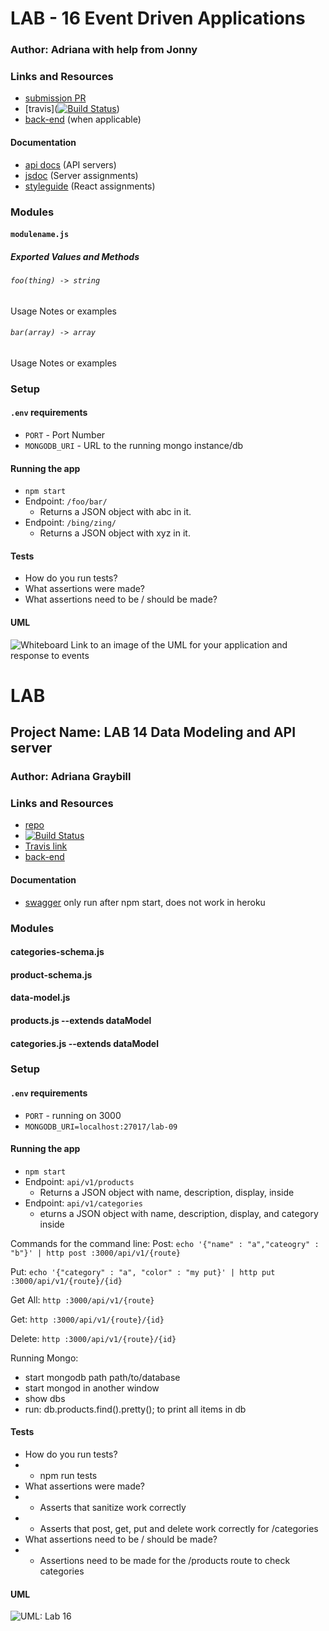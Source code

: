 # LAB - 16 Event Driven Applications

### Author: Adriana with help from Jonny

### Links and Resources
* [submission PR](https://github.com/adrianagraybill/lab-16/pull/2)
* [travis]([![Build Status](https://travis-ci.com/adrianagraybill/lab-16.svg?branch=master)](https://travis-ci.com/adrianagraybill/lab-16))
* [back-end](http://xyz.com) (when applicable)

#### Documentation
* [api docs](http://xyz.com) (API servers)
* [jsdoc](http://xyz.com) (Server assignments)
* [styleguide](http://xyz.com) (React assignments)

### Modules
#### `modulename.js`
##### Exported Values and Methods

###### `foo(thing) -> string`
Usage Notes or examples

###### `bar(array) -> array`
Usage Notes or examples

### Setup
#### `.env` requirements
* `PORT` - Port Number
* `MONGODB_URI` - URL to the running mongo instance/db

#### Running the app
* `npm start`
* Endpoint: `/foo/bar/`
  * Returns a JSON object with abc in it.
* Endpoint: `/bing/zing/`
  * Returns a JSON object with xyz in it.
  
#### Tests
* How do you run tests?
* What assertions were made?
* What assertions need to be / should be made?

#### UML
![Whiteboard](./assets/image.jpg)
Link to an image of the UML for your application and response to events


# LAB

## Project Name: LAB 14 Data Modeling and API server

### Author: Adriana Graybill

### Links and Resources
* [repo](https://github.com/adriana-401-advanced-javascript/lab-09/pull/3)
* [![Build Status](https://travis-ci.com/adriana-401-advanced-javascript/lab-09.svg?branch=master)](https://travis-ci.com/adriana-401-advanced-javascript/lab-09)
* [Travis link](https://travis-ci.com/adriana-401-advanced-javascript/lab-09)
* [back-end](https://lab-09-401.herokuapp.com/)

#### Documentation
* [swagger](https://localhost:/3333/api-docs) only run after npm start, does not work in heroku

### Modules
#### categories-schema.js
#### product-schema.js
#### data-model.js
#### products.js --extends dataModel
#### categories.js --extends dataModel

### Setup
#### `.env` requirements
* `PORT` - running on 3000
* `MONGODB_URI=localhost:27017/lab-09`

#### Running the app
* `npm start`
* Endpoint:  `api/v1/products` 
  * Returns a JSON object with name, description, display, inside
* Endpoint: `api/v1/categories`
  * eturns a JSON object with name, description, display, and category inside

Commands for the command line: 
Post: `echo '{"name" : "a","cateogry" : "b"}' | http post :3000/api/v1/{route}`

Put: `echo '{"category" : "a", "color" : "my put}' | http put :3000/api/v1/{route}/{id}`

Get All: `http :3000/api/v1/{route}`

Get: `http :3000/api/v1/{route}/{id}`

Delete: `http :3000/api/v1/{route}/{id}`

Running Mongo:
* start mongodb path path/to/database
* start mongod in another window
* show dbs
* run: db.products.find().pretty(); to print all items in db

#### Tests
* How do you run tests? 
* * npm run tests
* What assertions were made?
* * Asserts that sanitize work correctly
* * Asserts that post, get, put and delete work correctly for /categories
* What assertions need to be / should be made?
* * Assertions need to be made for the /products route to check categories 

#### UML
![UML: Lab 16](./assets/lab-16-uml.)
